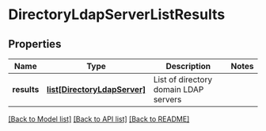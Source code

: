 # DirectoryLdapServerListResults

## Properties
Name | Type | Description | Notes
------------ | ------------- | ------------- | -------------
**results** | [**list[DirectoryLdapServer]**](DirectoryLdapServer.md) | List of directory domain LDAP servers | 

[[Back to Model list]](../README.md#documentation-for-models) [[Back to API list]](../README.md#documentation-for-api-endpoints) [[Back to README]](../README.md)

